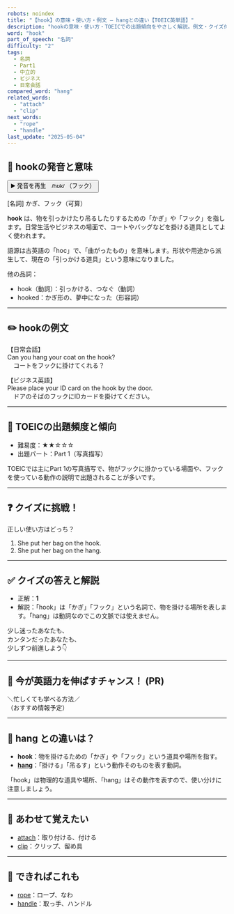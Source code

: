 ```yaml
---
robots: noindex
title: "【hook】の意味・使い方・例文 ― hangとの違い【TOEIC英単語】"
description: "hookの意味・使い方・TOEICでの出題傾向をやさしく解説。例文・クイズ付きでhangとの違いもわかりやすく学べます。"
word: "hook"
part_of_speech: "名詞"
difficulty: "2"
tags:
  - 名詞
  - Part1
  - 中立的
  - ビジネス
  - 日常会話
compared_word: "hang"
related_words:
  - "attach"
  - "clip"
next_words:
  - "rope"
  - "handle"
last_update: "2025-05-04"
---
```


## 🔰 hookの発音と意味

<button class="play-audio" onclick="playTTS('hook')">
  <span class="play-audio-main">
    ▶️ 発音を再生　/hʊk/
  </span>
  <span class="play-audio-sub">
    （フック）
  </span>
</button>

[名詞] かぎ、フック（可算）

**hook** は、物を引っかけたり吊るしたりするための「かぎ」や「フック」を指します。日常生活やビジネスの場面で、コートやバッグなどを掛ける道具としてよく使われます。

語源は古英語の「hoc」で、「曲がったもの」を意味します。形状や用途から派生して、現在の「引っかける道具」という意味になりました。

他の品詞：  
- hook（動詞）：引っかける、つなぐ（動詞）
- hooked：かぎ形の、夢中になった（形容詞）

---

## ✏️ hookの例文

【日常会話】  
Can you hang your coat on the hook?  
　コートをフックに掛けてくれる？

【ビジネス英語】  
Please place your ID card on the hook by the door.  
　ドアのそばのフックにIDカードを掛けてください。

---

## 🎯 TOEICの出題頻度と傾向

- 難易度：★★☆☆☆
- 出題パート：Part 1（写真描写）

TOEICでは主にPart 1の写真描写で、物がフックに掛かっている場面や、フックを使っている動作の説明で出題されることが多いです。

---

## ❓ クイズに挑戦！

正しい使い方はどっち？

1. She put her bag on the hook.  
2. She put her bag on the hang.

---

## ✅ クイズの答えと解説

- 正解：**1**
- 解説：「hook」は「かぎ」「フック」という名詞で、物を掛ける場所を表します。「hang」は動詞なのでこの文脈では使えません。

少し迷ったあなたも、  
カンタンだったあなたも、  
少しずつ前進しよう👇️

---

## 🚀 今が英語力を伸ばすチャンス！ (PR)

<div class="info-center">
＼忙しくても学べる方法／<br>  
（おすすめ情報予定）
</div>

---

## 🤔  hang との違いは？

- **hook**：物を掛けるための「かぎ」や「フック」という道具や場所を指す。
- **[hang](/word/hang)**：「掛ける」「吊るす」という動作そのものを表す動詞。

「hook」は物理的な道具や場所、「hang」はその動作を表すので、使い分けに注意しましょう。

---

## 🧩 あわせて覚えたい

- [attach](/word/attach)：取り付ける、付ける
- [clip](/word/clip)：クリップ、留め具

---

## 📖 できればこれも

- [rope](/word/rope)：ロープ、なわ
- [handle](/word/handle)：取っ手、ハンドル

<!-- cvid: aid05_bid30 -->
